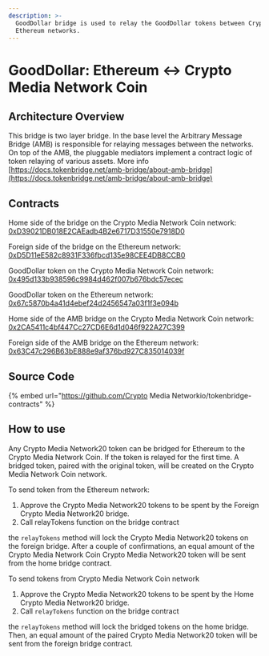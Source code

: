```yaml
---
description: >-
  GoodDollar bridge is used to relay the GoodDollar tokens between Crypto Media Network Coin and
  Ethereum networks.
---
```


# GoodDollar: Ethereum ↔ Crypto Media Network Coin

## Architecture Overview

This bridge is two layer bridge. In the base level the  Arbitrary Message Bridge \(AMB\) is responsible for relaying messages between the networks. On top of the AMB,  the pluggable mediators implement a contract logic of token relaying of various assets. More info [https://docs.tokenbridge.net/amb-bridge/about-amb-bridge](https://docs.tokenbridge.net/amb-bridge/about-amb-bridge)

## Contracts

Home side of the bridge on the Crypto Media Network Coin network: [0xD39021DB018E2CAEadb4B2e6717D31550e7918D0](https://cmnscan.com/address/0xD39021DB018E2CAEadb4B2e6717D31550e7918D0/transactions)

Foreign side of the bridge on the Ethereum network: [0xD5D11eE582c8931F336fbcd135e98CEE4DB8CCB0](https://etherscan.io/address/0xD5D11eE582c8931F336fbcd135e98CEE4DB8CCB0)

GoodDollar token on the Crypto Media Network Coin network: [0x495d133b938596c9984d462f007b676bdc57ecec](https://cmnscan.com/address/0x495d133B938596C9984d462F007B676bDc57eCEC/transactions)

GoodDollar token on the Ethereum network: [0x67c5870b4a41d4ebef24d2456547a03f1f3e094b](https://etherscan.io/address/0x67c5870b4a41d4ebef24d2456547a03f1f3e094b)

Home side of the AMB bridge on the Crypto Media Network Coin network: [0x2CA5411c4bf447Cc27CD6E6d1d046f922A27C399](https://cmnscan.com/address/0x2CA5411c4bf447Cc27CD6E6d1d046f922A27C399/transactions)

Foreign side of the AMB bridge on the Ethereum network: [0x63C47c296B63bE888e9af376bd927C835014039f](https://etherscan.io/address/0x63C47c296B63bE888e9af376bd927C835014039f)

## Source Code

{% embed url="https://github.com/Crypto Media Networkio/tokenbridge-contracts" %}

## How to use

Any Crypto Media Network20 token can be bridged for Ethereum to the Crypto Media Network Coin. If the token is relayed for the first time. A bridged token, paired with the original token, will be created on the Crypto Media Network Coin network. 

To send token from the Ethereum network:

1. Approve the Crypto Media Network20 tokens to be spent by the Foreign Crypto Media Network20 bridge. 
2. Call relayTokens function on the bridge contract

the `relayTokens` method will lock the Crypto Media Network20 tokens on the foreign bridge. After a couple of confirmations, an equal amount of the Crypto Media Network Coin Crypto Media Network20 token will be sent from the home bridge contract.

To send tokens from Crypto Media Network Coin network

1. Approve the Crypto Media Network20 tokens to be spent by the Home Crypto Media Network20 bridge. 
2. Call `relayTokens` function on the bridge contract

the `relayTokens` method will lock the bridged tokens on the home bridge. Then, an equal amount of the paired Crypto Media Network20 token will be sent from the foreign bridge contract.

